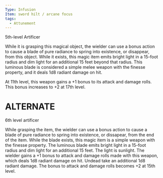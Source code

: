 ```yaml
---
Type: Infusion
Item: sword hilt / arcane focus
tags:
  - Attunement
---
```

5th-level Artificer

While it is grasping this magical object, the wielder can use a bonus action to cause a blade of pure radiance to spring into existence, or disappear, from this object. While it exists, this
magic item emits bright light in a 15-foot radius and dim light for an additional 15 feet beyond that radius. This luminous blade is considered a simple melee weapon with the finesse property, and it deals 1d8 radiant damage on hit.

At 11th level, this weapon gains a +1 bonus to its attack and damage rolls. 
This bonus increases to +2 at 17th level.


# ALTERNATE
6th level artificer

While grasping the item, the wielder can use a bonus action to cause a blade of pure radiance to spring into existence, or dissapear, from the end of the item. While the blade exists, this magic item is a simple weapon with the finesse property. The luminous blade emits bright light in a 15-foot radius and dim light for an additional 15 feet. The light is sunlight. The wielder gains a +1 bonus to attack and damage rolls made with this weapon, which deals 1d8 radiant damage on hit. Undead take an additional 1d8 radiant damage. The
bonus to attack and damage rolls becomes +2 at 15th level.
